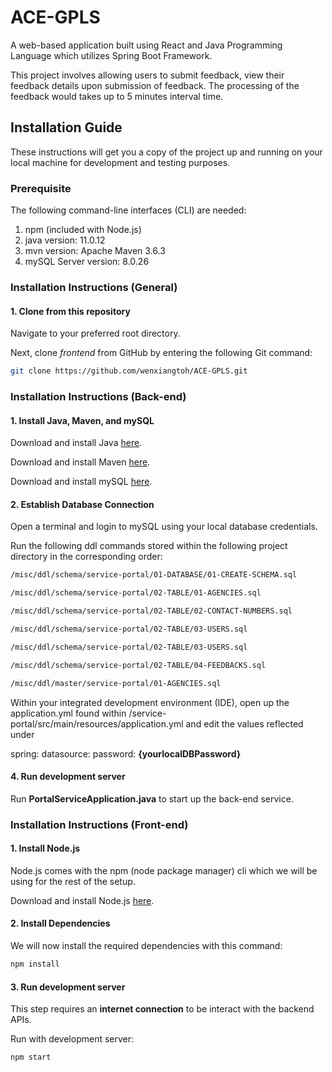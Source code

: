 # ACE-GPLS
A web-based application built using React and Java Programming Language which utilizes Spring Boot Framework.

This project involves allowing users to submit feedback, view their feedback details upon submission of feedback.
The processing of the feedback would takes up to 5 minutes interval time.

## Installation Guide

These instructions will get you a copy of the project up and running on your local machine for development and testing purposes.

### Prerequisite

The following command-line interfaces (CLI) are needed:

1. npm (included with Node.js)
2. java version: 11.0.12
3. mvn version: Apache Maven 3.6.3
4. mySQL Server version: 8.0.26

### Installation Instructions (General)

#### 1. Clone from this repository

Navigate to your preferred root directory.

Next, clone _frontend_ from GitHub by entering the following Git command:

```bash
git clone https://github.com/wenxiangtoh/ACE-GPLS.git
```

### Installation Instructions (Back-end)

#### 1. Install Java, Maven, and mySQL

Download and install Java [here](https://www.oracle.com/java/technologies/downloads).

Download and install Maven [here](https://maven.apache.org/download.cgi).

Download and install mySQL [here](https://dev.mysql.com/downloads/mysql/).

#### 2. Establish Database Connection

Open a terminal and login to mySQL using your local database credentials.

Run the following ddl commands stored within the following project directory in the corresponding order:

```bash
/misc/ddl/schema/service-portal/01-DATABASE/01-CREATE-SCHEMA.sql

/misc/ddl/schema/service-portal/02-TABLE/01-AGENCIES.sql

/misc/ddl/schema/service-portal/02-TABLE/02-CONTACT-NUMBERS.sql

/misc/ddl/schema/service-portal/02-TABLE/03-USERS.sql

/misc/ddl/schema/service-portal/02-TABLE/03-USERS.sql

/misc/ddl/schema/service-portal/02-TABLE/04-FEEDBACKS.sql

/misc/ddl/master/service-portal/01-AGENCIES.sql
```

Within your integrated development environment (IDE), open up the application.yml found within /service-portal/src/main/resources/application.yml 
and edit the values reflected under 

 spring:
  datasource:
    password: **{yourlocalDBPassword}**
    
#### 4. Run development server

Run **PortalServiceApplication.java** to start up the back-end service.

### Installation Instructions (Front-end)

#### 1. Install Node.js

Node.js comes with the npm (node package manager) cli which we will be using for the rest of the setup.

Download and install Node.js [here](https://nodejs.org/en/download/).

#### 2. Install Dependencies

We will now install the required dependencies with this command:

```bash
npm install
```

#### 3. Run development server

This step requires an **internet connection** to be interact with the backend APIs.

Run with development server:

```bash
npm start
```
